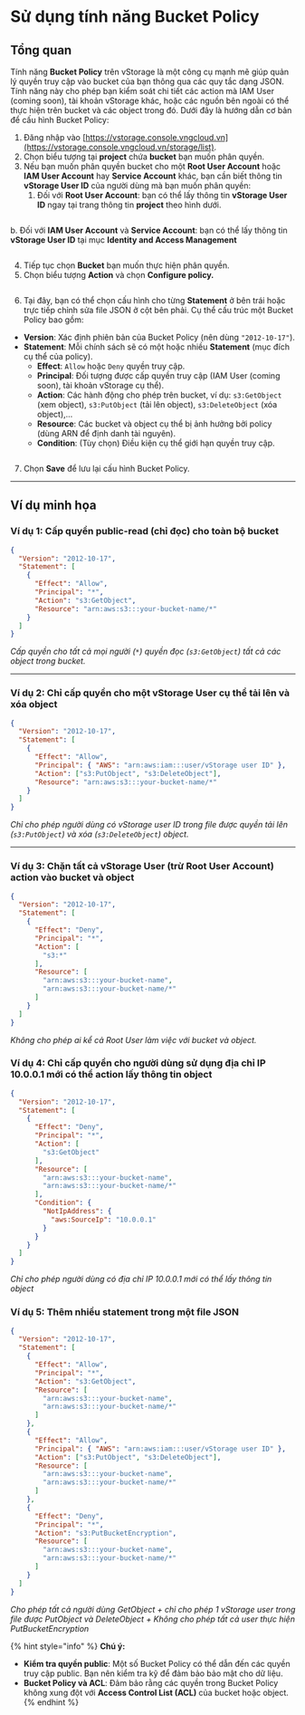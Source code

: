 # Sử dụng tính năng Bucket Policy

## Tổng quan

Tính năng **Bucket Policy** trên vStorage là một công cụ mạnh mẽ giúp quản lý quyền truy cập vào bucket của bạn thông qua các quy tắc dạng JSON. Tính năng này cho phép bạn kiểm soát chi tiết các action mà IAM User (coming soon), tài khoản vStorage khác, hoặc các nguồn bên ngoài có thể thực hiện trên bucket và các object trong đó. Dưới đây là hướng dẫn cơ bản để cấu hình Bucket Policy:

1. Đăng nhập vào [https://vstorage.console.vngcloud.vn](https://vstorage.console.vngcloud.vn/storage/list).
2. Chọn biểu tượng <img src="../../../../../../.gitbook/assets/image (7) (1) (1) (1) (1) (1).png" alt="" data-size="line">tại **project** chứa **bucket** bạn muốn phân quyền.
3. Nếu bạn muốn phân quyền bucket cho một **Root User Account** hoặc **IAM User Account** hay **Service Account** khác, bạn cần biết thông tin **vStorage User ID** của người dùng mà bạn muốn phân quyền:&#x20;
   1. Đối với **Root User Account**: bạn có thể lấy thông tin **vStorage User ID** ngay tại trang thông tin **project** theo hình dưới.

<figure><img src="../../../../../../.gitbook/assets/image (867).png" alt=""><figcaption></figcaption></figure>

b. Đối với **IAM User Account** và **Service Account**: bạn có thể lấy thông tin **vStorage User ID** tại mục  **Identity and Access Management**

<figure><img src="../../../../../../.gitbook/assets/image (8) (1) (1) (1) (1).png" alt=""><figcaption></figcaption></figure>

4. Tiếp tục chọn **Bucket** bạn muốn thực hiện phân quyền.
5. Chọn biểu tượng **Action** và chọn **Configure policy.**

<figure><img src="../../../../../../.gitbook/assets/image (10) (1) (1) (1) (1) (1) (1) (1) (1) (1).png" alt=""><figcaption></figcaption></figure>

6. Tại đây, bạn có thể chọn cấu hình cho từng **Statement** ở bên trái hoặc trực tiếp chỉnh sửa file JSON ở cột bên phải. Cụ thể cấu trúc một Bucket Policy bao gồm:

* **Version**: Xác định phiên bản của Bucket Policy (nên dùng `"2012-10-17"`).
* **Statement**: Mỗi chính sách sẽ có một hoặc nhiều **Statement** (mục đích cụ thể của policy).
  * **Effect**: `Allow` hoặc `Deny` quyền truy cập.
  * **Principal**: Đối tượng được cấp quyền truy cập (IAM User (coming soon),  tài khoản vStorage cụ thể).
  * **Action**: Các hành động cho phép trên bucket, ví dụ: `s3:GetObject` (xem object), `s3:PutObject` (tải lên object), `s3:DeleteObject` (xóa object),…
  * **Resource**: Các bucket và object cụ thể bị ảnh hưởng bởi policy (dùng ARN để định danh tài nguyên).
  * **Condition**: (Tùy chọn) Điều kiện cụ thể giới hạn quyền truy cập.

<figure><img src="../../../../../../.gitbook/assets/image (11) (1) (1) (1) (1) (1) (1) (1).png" alt=""><figcaption></figcaption></figure>

7. Chọn **Save** để lưu lại cấu hình Bucket Policy.

***

## Ví dụ minh họa

### **Ví dụ 1: Cấp quyền public-read (chỉ đọc) cho toàn bộ bucket**&#x20;

```json
{
  "Version": "2012-10-17",
  "Statement": [
    {
      "Effect": "Allow",
      "Principal": "*",
      "Action": "s3:GetObject",
      "Resource": "arn:aws:s3:::your-bucket-name/*"
    }
  ]
}

```

_Cấp quyền cho tất cả mọi người (`*`) quyền đọc (`s3:GetObject`) tất cả các object trong bucket._

***

### **Ví dụ 2: Chỉ cấp quyền cho một vStorage User cụ thể tải lên và xóa object**

```json
{
  "Version": "2012-10-17",
  "Statement": [
    {
      "Effect": "Allow",
      "Principal": { "AWS": "arn:aws:iam:::user/vStorage user ID" },
      "Action": ["s3:PutObject", "s3:DeleteObject"],
      "Resource": "arn:aws:s3:::your-bucket-name/*"
    }
  ]
}
```

_Chỉ cho phép người dùng có vStorage user ID trong file được quyền tải lên (`s3:PutObject`) và xóa (`s3:DeleteObject`) object._

***

### **Ví dụ 3: Chặn tất cả vStorage User (trừ Root User Account) action vào bucket và object**

```json
{
  "Version": "2012-10-17",
  "Statement": [
    {
      "Effect": "Deny",
      "Principal": "*",
      "Action": [
        "s3:*"
      ],
      "Resource": [
        "arn:aws:s3:::your-bucket-name",
        "arn:aws:s3:::your-bucket-name/*"
      ]
    }
  ]
}
```

_Không cho phép ai kể cả Root User làm việc với bucket và object._

### **Ví dụ 4: Chỉ cấp quyền cho người dùng sử dụng địa chỉ IP 10.0.0.1 mới có thể action lấy thông tin object**

```json
{
  "Version": "2012-10-17",
  "Statement": [
    {
      "Effect": "Deny",
      "Principal": "*",
      "Action": [
        "s3:GetObject"
      ],
      "Resource": [
        "arn:aws:s3:::your-bucket-name",
        "arn:aws:s3:::your-bucket-name/*"
      ],
      "Condition": {
        "NotIpAddress": {
          "aws:SourceIp": "10.0.0.1"
        }
      }
    }
  ]
}
```

_Chỉ cho phép người dùng có địa chỉ IP 10.0.0.1 mới có thể lấy thông tin object_

### **Ví dụ 5: Thêm nhiều statement trong một file JSON**

```json
{
  "Version": "2012-10-17",
  "Statement": [
    {
      "Effect": "Allow",
      "Principal": "*",
      "Action": "s3:GetObject",
      "Resource": [
        "arn:aws:s3:::your-bucket-name",
        "arn:aws:s3:::your-bucket-name/*"
      ]
    },
    {
      "Effect": "Allow",
      "Principal": { "AWS": "arn:aws:iam:::user/vStorage user ID" },
      "Action": ["s3:PutObject", "s3:DeleteObject"],
      "Resource": [
        "arn:aws:s3:::your-bucket-name",
        "arn:aws:s3:::your-bucket-name/*"
      ]
    },
    {
      "Effect": "Deny",
      "Principal": "*",
      "Action": "s3:PutBucketEncryption",
      "Resource": [
        "arn:aws:s3:::your-bucket-name",
        "arn:aws:s3:::your-bucket-name/*"
      ]
    }
  ]
}

```

_Cho phép tất cả người dùng GetObject + chỉ cho phép 1 vStorage user trong file được PutObject và DeleteObject + Không cho phép tất cả user thực hiện PutBucketEncryption_

{% hint style="info" %}
**Chú ý:**

* **Kiểm tra quyền public**: Một số Bucket Policy có thể dẫn đến các quyền truy cập public. Bạn nên kiểm tra kỹ để đảm bảo bảo mật cho dữ liệu.
* **Bucket Policy và ACL**: Đảm bảo rằng các quyền trong Bucket Policy không xung đột với **Access Control List (ACL)** của bucket hoặc object.
{% endhint %}
